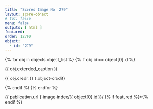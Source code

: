 ```yaml
---
title: "Scores Image No. 279"
layout: score-object
# toc: false
menu: false
outputs: [ html ]
featured: 
order: 12790
object:
  - id: "279"
---
```


{% for obj in objects.object_list %}
{% if obj.id == object[0].id %}

{{ obj.extended_caption }}

{{ obj.credit }} {.object-credit}

{% endif %}
{% endfor %}

<div class="object-credit object-url is-print-only">

{{ publication.url }}image-index/{{ object[0].id }}/ {% if featured %}*{% endif %}

</div>

